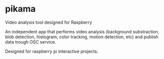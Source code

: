 # pikama

Video analysis tool designed for Raspberry

An independent app that performs video analysis (background substraction, blob detection, histogram, color tracking, motion detection, etc) and publish data trough OSC service.

Designed for raspberry pi interactive projects.